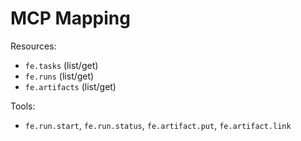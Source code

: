 # MCP Mapping

Resources:
- `fe.tasks` (list/get)
- `fe.runs` (list/get)
- `fe.artifacts` (list/get)

Tools:
- `fe.run.start`, `fe.run.status`, `fe.artifact.put`, `fe.artifact.link`
